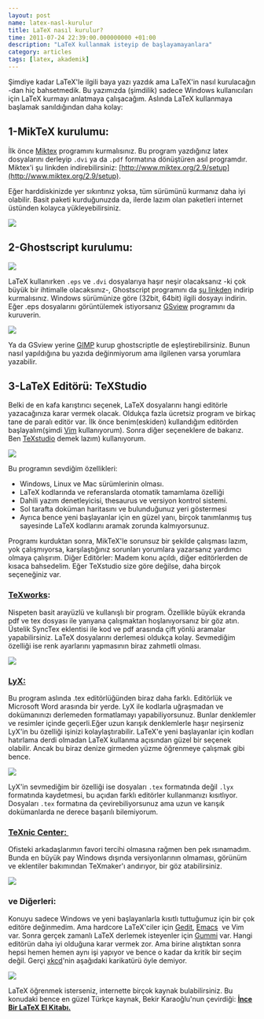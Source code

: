 ```yaml
--- 
layout: post 
name: latex-nasl-kurulur 
title: LaTeX nasıl kurulur? 
time: 2011-07-24 22:39:00.000000000 +01:00
description: "LaTeX kullanmak isteyip de başlayamayanlara"
category: articles
tags: [latex, akademik]
---
```


Şimdiye kadar LaTeX'le ilgili baya yazı yazdık ama LaTeX'in nasıl kurulacağın -dan hiç bahsetmedik. Bu yazımızda (şimdilik) sadece Windows kullanıcıları için LaTeX kurmayı anlatmaya çalışacağım.
Aslında LaTeX kullanmaya başlamak sanıldığından daha kolay:

## 1-MikTeX kurulumu:
İlk önce [Miktex](http://www.miktex.org) programını kurmalısınız. Bu program yazdığınız latex dosyalarını derleyip `.dvi` ya da `.pdf` formatına dönüştüren asıl programdır. Miktex'i şu linkden indirebilirsiniz: [http://www.miktex.org/2.9/setup](http://www.miktex.org/2.9/setup).

Eğer harddiskinizde yer sıkıntınız yoksa, tüm sürümünü kurmanız daha iyi olabilir. Basit paketi kurduğunuzda da, ilerde lazım olan paketleri internet üstünden kolayca yükleyebilirsiniz.

[![]({{site.url}}/images/miktex_kur.jpeg)]({{site.url}}/images/miktex_kur.jpeg)

## 2-Ghostscript kurulumu:

[![]({{site.url}}/images/ghost64.gif)]({{site.url}}/images/ghost64.gif)

LaTeX kullanırken `.eps` ve `.dvi` dosyalarıya haşır neşir olacaksanız -ki çok büyük bir ihtimalle olacaksınız-, Ghostscript programını da [şu linkden](http://sourceforge.net/projects/ghostscript/files/GPL%20Ghostscript/9.02/) indirip kurmalısınız. Windows sürümünize göre (32bit, 64bit) ilgili dosyayı indirin.
Eğer .eps dosyalarını görüntülemek istiyorsanız [GSview](http://pages.cs.wisc.edu/%7Eghost/gsview/index.htm) programını da kuruverin.

[![]({{site.url}}/images/parabolagv.png)]({{site.url}}/images/parabolagv.png)

Ya da GSview yerine [GIMP](http://www.gimp.org/) kurup ghostscriptle de eşleştirebilirsiniz. Bunun nasıl yapıldığına bu yazıda değinmiyorum ama ilgilenen varsa yorumlara yazabilir.

## 3-LaTeX Editörü: TeXStudio

Belki de en kafa karıştırıcı seçenek, LaTeX dosyalarını hangi editörle yazacağınıza karar vermek olacak. Oldukça fazla ücretsiz program ve birkaç tane de paralı editör var. İlk önce benim(eskiden) kullandığım editörden başlayalım(şimdi [Vim](http://www.vim.org/) kullanıyorum). Sonra diğer seçeneklere de bakarız. Ben  [TeXstudio](http://texstudio.sourceforge.net/) demek lazım) kullanıyorum.

[![]({{site.url}}/images/texmakerx.jpg)]({{site.url}}/images/texmakerx.jpg)

Bu programın sevdiğim özellikleri:

-   Windows, Linux ve Mac sürümlerinin olması.
-   LaTeX kodlarında ve referanslarda otomatik tamamlama özelliği
-   Dahili yazım denetleyicisi, thesaurus ve versiyon kontrol sistemi.
-   Sol tarafta doküman haritasını ve bulunduğunuz yeri göstermesi 
-   Ayrıca bence yeni başlayanlar için en güzel yanı, birçok tanımlanmış tuş sayesinde LaTeX kodlarını aramak zorunda kalmıyorsunuz.

Programı kurduktan sonra, MikTeX'le sorunsuz bir şekilde çalışması lazım, yok çalışmıyorsa, karşılaştığınız sorunları yorumlara yazarsanız yardımcı olmaya çalışırım.
Diğer Editörler:
Madem konu açıldı, diğer editörlerden de kısaca bahsedelim. Eğer TeXstudio size göre değilse, daha birçok seçeneğiniz var.

### [TeXworks](http://tug.org/texworks/):
Nispeten basit arayüzlü ve kullanışlı bir program. Özellikle büyük ekranda pdf ve tex dosyası ile yanyana çalışmaktan hoşlanıyorsanız bir göz atın. Üstelik SyncTex eklentisi ile kod ve pdf arasında çift yönlü aramalar yapabilirsiniz. LaTeX dosyalarını derlemesi oldukça kolay. Sevmediğim özelliği ise renk ayarlarını yapmasının biraz zahmetli olması.

[![]({{site.url}}/images/texworks.gif)]({{site.url}}/images/texworks.gif)

### [LyX:](http://www.lyx.org/)
Bu program aslında .tex editörlüğünden biraz daha farklı. Editörlük ve Microsoft Word arasında bir yerde. LyX ile kodlarla uğraşmadan ve dokümanınızı derlemeden formatlamayı yapabiliyorsunuz. Bunlar denklemler ve resimler içinde geçerli.Eğer uzun karışık denklemlerle haşır neşirseniz LyX'in bu özelliği işinizi kolaylaştırabilir. LaTeX'e yeni başlayanlar için kodları hatırlama derdi olmadan LaTeX kullanma açısından güzel bir seçenek olabilir. Ancak bu biraz denize girmeden yüzme öğrenmeye çalışmak gibi bence.

[![]({{site.url}}/images/lyx.png)]({{site.url}}/images/lyx.png)

LyX'in sevmediğim bir özelliği ise dosyaları `.tex` formatında değil `.lyx` formatında kaydetmesi, bu açıdan farklı editörler kullanmanızı kısıtlıyor. Dosyaları `.tex` formatına da çevirebiliyorsunuz ama uzun ve karışık dokümanlarda ne derece başarılı bilemiyorum.

### [TeXnic Center: ](http://www.texniccenter.org/)
Ofisteki arkadaşlarımın favori tercihi olmasına rağmen ben pek ısınamadım. Bunda en büyük pay Windows dışında versiyonlarının olmaması, görünüm ve eklentiler bakımından TeXmaker'ı andırıyor, bir göz atabilirsiniz.

[![]({{site.url}}/images/texnic.jpg)]({{site.url}}/images/texnic.jpg)

### ve Diğerleri:

Konuyu sadece Windows ve yeni başlayanlarla kısıtlı tuttuğumuz için bir çok editöre değinmedim. Ama hardcore LaTeX'ciler için [Gedit](http://www.michaels-website.de/gedit-latex-plugin/), [Emacs](http://www.gnu.org/software/emacs/)  ve Vim var. Sonra gerçek zamanlı LaTeX derlemek isteyenler için [Gummi](http://gummi.midnightcoding.org/) var. Hangi editörün daha iyi olduğuna karar vermek zor. Ama birine alıştıktan sonra hepsi hemen hemen aynı işi yapıyor ve bence o kadar da kritik bir seçim değil. Gerçi [xkcd](http://xkcd.com/378/)'nin aşağıdaki karikatürü öyle demiyor.

[![]({{site.url}}/images/emacs.png)](http://xkcd.com/378/)

LaTeX öğrenmek isterseniz, internette birçok kaynak bulabilirsiniz. Bu konudaki bence en güzel Türkçe kaynak, Bekir Karaoğlu'nun çevirdiği:
**[İnce Bir LaTeX El Kitabı.](http://akgul.bilkent.edu.tr/Yunus/lshort.pdf)**

